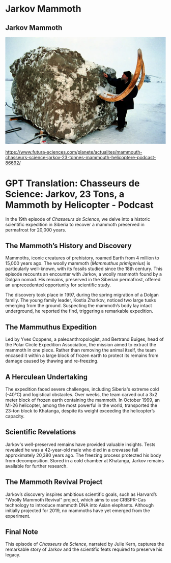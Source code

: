 # Jarkov Mammoth

## Jarkov Mammoth

![](img/jarkov-mammoth.jpg)

https://www.futura-sciences.com/planete/actualites/mammouth-chasseurs-science-jarkov-23-tonnes-mammouth-helicoptere-podcast-86692/

# GPT Translation: Chasseurs de Science: Jarkov, 23 Tons, a Mammoth by Helicopter - Podcast

In the 19th episode of *Chasseurs de Science*, we delve into a historic scientific expedition in Siberia to recover a mammoth preserved in permafrost for 20,000 years.

## The Mammoth’s History and Discovery

Mammoths, iconic creatures of prehistory, roamed Earth from 4 million to 15,000 years ago. The woolly mammoth (*Mammuthus primigenius*) is particularly well-known, with its fossils studied since the 18th century. This episode recounts an encounter with Jarkov, a woolly mammoth found by a Dolgan nomad. His remains, preserved in the Siberian permafrost, offered an unprecedented opportunity for scientific study.

The discovery took place in 1997, during the spring migration of a Dolgan family. The young family leader, Kostia Zharkov, noticed two large tusks emerging from the ground. Suspecting the mammoth’s body lay intact underground, he reported the find, triggering a remarkable expedition.

## The Mammuthus Expedition

Led by Yves Coppens, a paleoanthropologist, and Bertrand Buiges, head of the Polar Circle Expedition Association, the mission aimed to extract the mammoth in one piece. Rather than removing the animal itself, the team encased it within a large block of frozen earth to protect its remains from damage caused by thawing and re-freezing.

## A Herculean Undertaking

The expedition faced severe challenges, including Siberia's extreme cold (-40°C) and logistical obstacles. Over weeks, the team carved out a 3x2 meter block of frozen earth containing the mammoth. In October 1999, an MI-26 helicopter, among the most powerful in the world, transported the 23-ton block to Khatanga, despite its weight exceeding the helicopter’s capacity.

## Scientific Revelations

Jarkov's well-preserved remains have provided valuable insights. Tests revealed he was a 42-year-old male who died in a crevasse fall approximately 20,380 years ago. The freezing process protected his body from decomposition. Stored in a cold chamber at Khatanga, Jarkov remains available for further research.

## The Mammoth Revival Project

Jarkov’s discovery inspires ambitious scientific goals, such as Harvard’s "Woolly Mammoth Revival" project, which aims to use CRISPR-Cas technology to introduce mammoth DNA into Asian elephants. Although initially projected for 2019, no mammoths have yet emerged from the experiment.

## Final Note

This episode of *Chasseurs de Science*, narrated by Julie Kern, captures the remarkable story of Jarkov and the scientific feats required to preserve his legacy.
